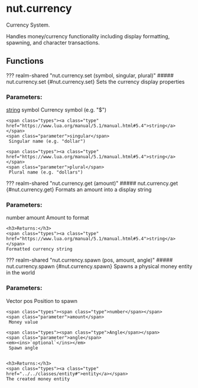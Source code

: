 # nut.currency
Currency System.

Handles money/currency functionality including display formatting, spawning, and character transactions.
## Functions
??? realm-shared "<a id=nut.currency.set></a>nut.currency.set (symbol, singular, plural)"
    ##### nut.currency.set {#nut.currency.set}
    Sets the currency display properties
    <h3>Parameters:</h3>
    <span class="types"><a class="type" href="https://www.lua.org/manual/5.1/manual.html#5.4">string</a></span>
    <span class="parameter">symbol</span>
     Currency symbol (e.g. "$")

    <span class="types"><a class="type" href="https://www.lua.org/manual/5.1/manual.html#5.4">string</a></span>
    <span class="parameter">singular</span>
     Singular name (e.g. "dollar")

    <span class="types"><a class="type" href="https://www.lua.org/manual/5.1/manual.html#5.4">string</a></span>
    <span class="parameter">plural</span>
     Plural name (e.g. "dollars")



??? realm-shared "<a id=nut.currency.get></a>nut.currency.get (amount)"
    ##### nut.currency.get {#nut.currency.get}
    Formats an amount into a display string
    <h3>Parameters:</h3>
    <span class="types"><span class="type">number</span></span>
    <span class="parameter">amount</span>
     Amount to format


    <h3>Returns:</h3>
    <span class="types"><a class="type" href="https://www.lua.org/manual/5.1/manual.html#5.4">string</a></span>
    Formatted currency string



??? realm-shared "<a id=nut.currency.spawn></a>nut.currency.spawn (pos, amount, angle)"
    ##### nut.currency.spawn {#nut.currency.spawn}
    Spawns a physical money entity in the world
    <h3>Parameters:</h3>
    <span class="types"><span class="type">Vector</span></span>
    <span class="parameter">pos</span>
     Position to spawn

    <span class="types"><span class="type">number</span></span>
    <span class="parameter">amount</span>
     Money value

    <span class="types"><span class="type">Angle</span></span>
    <span class="parameter">angle</span>
    <em><ins>`optional`</ins></em>
     Spawn angle


    <h3>Returns:</h3>
    <span class="types"><a class="type" href="../../classes/entity#">entity</a></span>
    The created money entity




